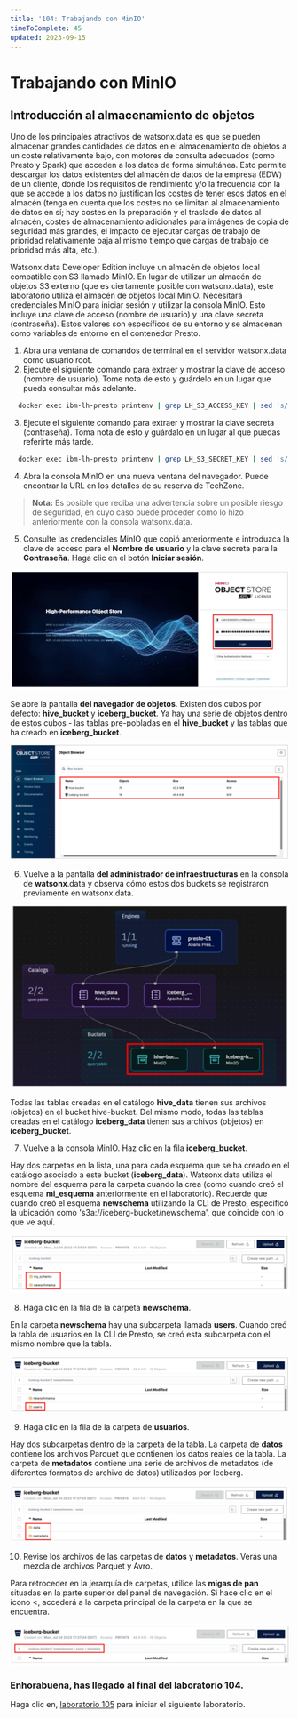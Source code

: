 ```yaml
---
title: '104: Trabajando con MinIO'
timeToComplete: 45
updated: 2023-09-15
---
```


<QuizAlert text="¡Atención! ¡El material del cuestionario se marcará así!" />

# Trabajando con MinIO

## Introducción al almacenamiento de objetos

Uno de los principales atractivos de watsonx.data es que se pueden almacenar grandes cantidades de datos en el almacenamiento de objetos a un coste relativamente bajo, con motores de consulta adecuados (como Presto y Spark) que acceden a los datos de forma simultánea. Esto permite descargar los datos existentes del almacén de datos de la empresa (EDW) de un cliente, donde los requisitos de rendimiento y/o la frecuencia con la que se accede a los datos no justifican los costes de tener esos datos en el almacén (tenga en cuenta que los costes no se limitan al almacenamiento de datos en sí; hay costes en la preparación y el traslado de datos al almacén, costes de almacenamiento adicionales para imágenes de copia de seguridad más grandes, el impacto de ejecutar cargas de trabajo de prioridad relativamente baja al mismo tiempo que cargas de trabajo de prioridad más alta, etc.).

Watsonx.data Developer Edition incluye un almacén de objetos local compatible con S3 llamado MinIO. En lugar de utilizar un almacén de objetos S3 externo (que es ciertamente posible con watsonx.data), este laboratorio utiliza el almacén de objetos local MinIO. Necesitará credenciales MinIO para iniciar sesión y utilizar la consola MinIO. Esto incluye una clave de acceso (nombre de usuario) y una clave secreta (contraseña). Estos valores son específicos de su entorno y se almacenan como variables de entorno en el contenedor Presto.

1.  Abra una ventana de comandos de terminal en el servidor watsonx.data como usuario root.
2.  Ejecute el siguiente comando para extraer y mostrar la clave de acceso (nombre de usuario). Tome nota de esto y guárdelo en un lugar que pueda consultar más adelante.

```bash
  docker exec ibm-lh-presto printenv | grep LH_S3_ACCESS_KEY | sed 's/.*=//'
```

3.  Ejecute el siguiente comando para extraer y mostrar la clave secreta (contraseña). Toma nota de esto y guárdalo en un lugar al que puedas referirte más tarde.

```bash
  docker exec ibm-lh-presto printenv | grep LH_S3_SECRET_KEY | sed 's/.*=//'
```

4.  Abra la consola MinIO en una nueva ventana del navegador. Puede encontrar la URL en los detalles de su reserva de TechZone.

> **Nota:** Es posible que reciba una advertencia sobre un posible riesgo de seguridad, en cuyo caso puede proceder como lo hizo anteriormente con la consola watsonx.data.

5.  Consulte las credenciales MinIO que copió anteriormente e introduzca la clave de acceso para el **Nombre de usuario** y la clave secreta para la **Contraseña**. Haga clic en el botón **Iniciar sesión**.

![](./images/104/minio.png)

Se abre la pantalla **del navegador de objetos**. Existen dos cubos por defecto: **hive_bucket** y **iceberg_bucket**. Ya hay una serie de objetos dentro de estos cubos - las tablas pre-pobladas en el **hive_bucket** y las tablas que ha creado en **iceberg_bucket**.

![](./images/104/minio-buckets.png)

6.  Vuelve a la pantalla **del administrador de infraestructuras** en la consola de **watsonx**.data y observa cómo estos dos buckets se registraron previamente en watsonx.data.

![](./images/104/watsonx-data-buckets.png)

Todas las tablas creadas en el catálogo **hive_data** tienen sus archivos (objetos) en el bucket hive-bucket. Del mismo modo, todas las tablas creadas en el catálogo **iceberg_data** tienen sus archivos (objetos) en **iceberg_bucket**.

7.  Vuelve a la consola MinIO. Haz clic en la fila **iceberg_bucket**.

Hay dos carpetas en la lista, una para cada esquema que se ha creado en el catálogo asociado a este bucket (**iceberg_data**). Watsonx.data utiliza el nombre del esquema para la carpeta cuando la crea (como cuando creó el esquema **mi_esquema** anteriormente en el laboratorio). Recuerde que cuando creó el esquema **newschema** utilizando la CLI de Presto, especificó la ubicación como 's3a://iceberg-bucket/newschema', que coincide con lo que ve aquí.

<QuizAlert text="Material del cuestionario: presta atención a la estructura del objeto S3" />

![](./images/104/minio-buckets-schema.png)

8.  Haga clic en la fila de la carpeta **newschema**.

En la carpeta **newschema** hay una subcarpeta llamada **users**. Cuando creó la tabla de usuarios en la CLI de Presto, se creó esta subcarpeta con el mismo nombre que la tabla.

![](./images/104/minio-buckets-users.png)

9.  Haga clic en la fila de la carpeta de **usuarios**.

Hay dos subcarpetas dentro de la carpeta de la tabla. La carpeta de **datos** contiene los archivos Parquet que contienen los datos reales de la tabla. La carpeta de **metadatos** contiene una serie de archivos de metadatos (de diferentes formatos de archivo de datos) utilizados por Iceberg.

![](./images/104/minio-buckets-users-data.png)

10. Revise los archivos de las carpetas de **datos** y **metadatos**. Verás una mezcla de archivos Parquet y Avro.

Para retroceder en la jerarquía de carpetas, utilice las **migas de pan** situadas en la parte superior del panel de navegación. Si hace clic en el icono \<, accederá a la carpeta principal de la carpeta en la que se encuentra.

![](./images/104/minio-buckets-users-navigation.png)

### Enhorabuena, has llegado al final del laboratorio 104.

Haga clic en, [laboratorio 105](/watsonx/watsonxdata/105) para iniciar el siguiente laboratorio.
